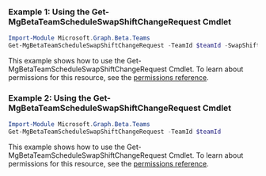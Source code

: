 ### Example 1: Using the Get-MgBetaTeamScheduleSwapShiftChangeRequest Cmdlet
```powershell
Import-Module Microsoft.Graph.Beta.Teams
Get-MgBetaTeamScheduleSwapShiftChangeRequest -TeamId $teamId -SwapShiftsChangeRequestId $swapShiftsChangeRequestId
```
This example shows how to use the Get-MgBetaTeamScheduleSwapShiftChangeRequest Cmdlet.
To learn about permissions for this resource, see the [permissions reference](/graph/permissions-reference).
### Example 2: Using the Get-MgBetaTeamScheduleSwapShiftChangeRequest Cmdlet
```powershell
Import-Module Microsoft.Graph.Beta.Teams
Get-MgBetaTeamScheduleSwapShiftChangeRequest -TeamId $teamId
```
This example shows how to use the Get-MgBetaTeamScheduleSwapShiftChangeRequest Cmdlet.
To learn about permissions for this resource, see the [permissions reference](/graph/permissions-reference).
